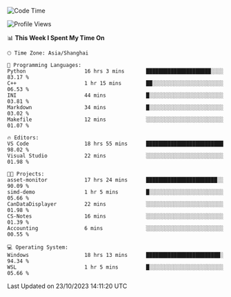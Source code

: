 <!--START_SECTION:waka-->
![Code Time](http://img.shields.io/badge/Code%20Time-1%2C321%20hrs%2050%20mins-blue)

![Profile Views](http://img.shields.io/badge/Profile%20Views-2-blue)

📊 **This Week I Spent My Time On** 

```text
🕑︎ Time Zone: Asia/Shanghai

💬 Programming Languages: 
Python                   16 hrs 3 mins       █████████████████████░░░░   83.17 % 
C++                      1 hr 15 mins        ██░░░░░░░░░░░░░░░░░░░░░░░   06.53 % 
INI                      44 mins             █░░░░░░░░░░░░░░░░░░░░░░░░   03.81 % 
Markdown                 34 mins             █░░░░░░░░░░░░░░░░░░░░░░░░   03.02 % 
Makefile                 12 mins             ░░░░░░░░░░░░░░░░░░░░░░░░░   01.07 % 

🔥 Editors: 
VS Code                  18 hrs 55 mins      █████████████████████████   98.02 % 
Visual Studio            22 mins             ░░░░░░░░░░░░░░░░░░░░░░░░░   01.98 % 

🐱‍💻 Projects: 
asset-monitor            17 hrs 24 mins      ███████████████████████░░   90.09 % 
simd-demo                1 hr 5 mins         █░░░░░░░░░░░░░░░░░░░░░░░░   05.66 % 
CanDataDisplayer         22 mins             ░░░░░░░░░░░░░░░░░░░░░░░░░   01.98 % 
CS-Notes                 16 mins             ░░░░░░░░░░░░░░░░░░░░░░░░░   01.39 % 
Accounting               6 mins              ░░░░░░░░░░░░░░░░░░░░░░░░░   00.55 % 

💻 Operating System: 
Windows                  18 hrs 13 mins      ████████████████████████░   94.34 % 
WSL                      1 hr 5 mins         █░░░░░░░░░░░░░░░░░░░░░░░░   05.66 % 
```


 Last Updated on 23/10/2023 14:11:20 UTC
<!--END_SECTION:waka-->